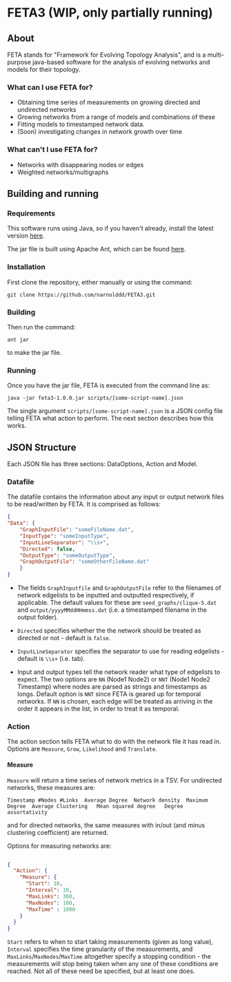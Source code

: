 # FETA3 (WIP, only partially running)

## About
FETA stands for "Framework for Evolving Topology Analysis", and is a multi-purpose java-based software for the analysis of evolving networks and models for their topology.

### What can I use FETA for?

* Obtaining time series of measurements on growing directed and undirected networks
* Growing networks from a range of models and combinations of these
* Fitting models to timestamped network data.
* (Soon) investigating changes in network growth over time

### What can't I use FETA for?

* Networks with disappearing nodes or edges
* Weighted networks/multigraphs

## Building and running

### Requirements

This software runs using Java, so if you haven't already, install the latest version [here](https://www.java.com/en/download/). 

The jar file is built using Apache Ant, which can be found [here](https://ant.apache.org/).

### Installation

First clone the repository, either manually or using the command: 

```$xslt
git clone https://github.com/narnolddd/FETA3.git
```

### Building

Then run the command:

```$xslt
ant jar
```

to make the jar file.

### Running

Once you have the jar file, FETA is executed from the command line as:

```$xslt
java -jar feta3-1.0.0.jar scripts/[some-script-name].json
```

The single argument `scripts/[some-script-name].json` is a JSON config file telling FETA what action to perform. The next section describes how this works.

## JSON Structure

Each JSON file has three sections: DataOptions, Action and Model.

### Datafile 

The datafile contains the information about any input or output network files to be read/written by FETA. It is comprised as follows:

```JSON
{
"Data": {
    "GraphInputFile": "someFileName.dat",
    "InputType": "someInputType",
    "InputLineSeparator": "\\s+",
    "Directed": false,
    "OutputType": "someOutputType",
    "GraphOutputFile": "someOtherFileName.dat"
    }
}
```

* The fields `GraphInputfile` and `GraphOutputFile` refer to the filenames of network edgelists to be inputted and outputted respectively, if applicable.
The default values for these are `seed_graphs/clique-5.dat` and `output/yyyyMMddHHmmss.dat` (i.e. a timestamped filename in the output folder).

* `Directed` specifies whether the the network should be treated as directed or not - default is `false`.

* `InputLineSeparator` specifies the separator to use for reading edgelists - default is `\\s+` (i.e. tab). 

* Input and output types tell the network reader what type of edgelists to expect. The two options are `NN` (Node1 Node2) or 
`NNT` (Node1 Node2 Timestamp) where nodes are parsed as strings and timestamps as longs. Default option is `NNT` since FETA is 
geared up for temporal networks. If `NN` is chosen, each edge will be treated as arriving in the order it appears in the list, in
order to treat it as temporal.

### Action

The action section tells FETA what to do with the network file it has read in. Options are `Measure`, `Grow`, `Likelihood` and `Translate`.

#### Measure

`Measure` will return a time series of network metrics in a TSV. For undirected networks, these measures are:

```$xslt
Timestamp #Nodes #Links  Average Degree  Network density  Maximum Degree  Average Clustering   Mean squared degree   Degree assortativity
```

and for directed networks, the same measures with in/out (and minus clustering coefficient) are returned.

Options for measuring networks are:

```JSON

{
  "Action": {
    "Measure": {
      "Start": 10,
      "Interval": 10,
      "MaxLinks": 300,
      "MaxNodes": 100,
      "MaxTime" : 1000
    }
  }
}

```

`Start` refers to when to start taking measurements (given as long value), `Interval` specifies the time granularity of the measurements, and
`MaxLinks`/`MaxNodes`/`MaxTime` altogether specify a stopping condition - the measurements will stop being taken when any one of these conditions are
reached. Not all of these need be specified, but at least one does.